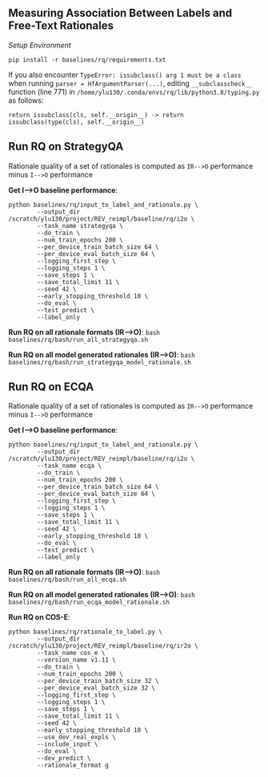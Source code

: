 ## Measuring Association Between Labels and Free-Text Rationales

*Setup Environment*

`pip install -r baselines/rq/requirements.txt`

If you also encounter `TypeError: issubclass() arg 1 must be a class` when running `parser = HfArgumentParser(...)`, editing `__subclasscheck__` function (line 771) in `/home/ylu130/.conda/envs/rq/lib/python3.8/typing.py` as follows:

```
return issubclass(cls, self.__origin__) -> return issubclass(type(cls), self.__origin__)
```

## Run RQ on StrategyQA

Rationale quality of a set of rationales is computed as `IR-->O` performance minus `I-->O` performance

**Get I-->O baseline performance**:

```
python baselines/rq/input_to_label_and_rationale.py \
        --output_dir /scratch/ylu130/project/REV_reimpl/baseline/rq/i2o \
        --task_name strategyqa \
        --do_train \
        --num_train_epochs 200 \
        --per_device_train_batch_size 64 \
        --per_device_eval_batch_size 64 \
        --logging_first_step \
        --logging_steps 1 \
        --save_steps 1 \
        --save_total_limit 11 \
        --seed 42 \
        --early_stopping_threshold 10 \
        --do_eval \
        --test_predict \
        --label_only
```

**Run RQ on all rationale formats (IR-->O)**: `bash baselines/rq/bash/run_all_strategyqa.sh`

**Run RQ on all model generated rationales (IR-->O)**: `bash baselines/rq/bash/run_strategyqa_model_rationale.sh`

## Run RQ on ECQA

Rationale quality of a set of rationales is computed as `IR-->O` performance minus `I-->O` performance

**Get I-->O baseline performance**:

```
python baselines/rq/input_to_label_and_rationale.py \
        --output_dir /scratch/ylu130/project/REV_reimpl/baseline/rq/i2o \
        --task_name ecqa \
        --do_train \
        --num_train_epochs 200 \
        --per_device_train_batch_size 64 \
        --per_device_eval_batch_size 64 \
        --logging_first_step \
        --logging_steps 1 \
        --save_steps 1 \
        --save_total_limit 11 \
        --seed 42 \
        --early_stopping_threshold 10 \
        --do_eval \
        --test_predict \
        --label_only
```

**Run RQ on all rationale formats (IR-->O)**: `bash baselines/rq/bash/run_all_ecqa.sh`

**Run RQ on all model generated rationales (IR-->O)**: `bash baselines/rq/bash/run_ecqa_model_rationale.sh`

**Run RQ on COS-E**:

```
python baselines/rq/rationale_to_label.py \
        --output_dir /scratch/ylu130/project/REV_reimpl/baseline/rq/ir2o \
        --task_name cos_e \
        --version_name v1.11 \
        --do_train \
        --num_train_epochs 200 \
        --per_device_train_batch_size 32 \
        --per_device_eval_batch_size 32 \
        --logging_first_step \
        --logging_steps 1 \
        --save_steps 1 \
        --save_total_limit 11 \
        --seed 42 \
        --early_stopping_threshold 10 \
        --use_dev_real_expls \
        --include_input \
        --do_eval \
        --dev_predict \
        --rationale_format g
```
